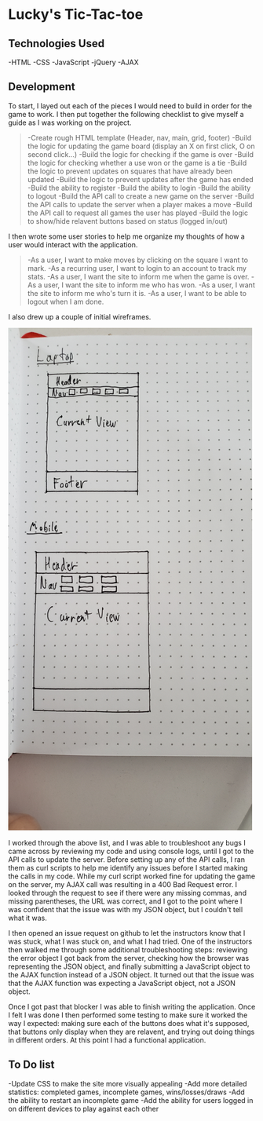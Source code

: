 # Lucky's Tic-Tac-toe

## Technologies Used
-HTML
-CSS
-JavaScript
-jQuery
-AJAX

## Development
To start, I layed out each of the pieces I would need to build in order for the game to work. I then put together the following checklist to give myself a guide as I was working on the project.

>-Create rough HTML template (Header, nav, main, grid, footer)
>-Build the logic for updating the game board (display an X on first click, O on second click...)
>-Build the logic for checking if the game is over
>-Build the logic for checking whether a use won or the game is a tie
>-Build the logic to prevent updates on squares that have already been updated
>-Build the logic to prevent updates after the game has ended
>-Build the ability to register
>-Build the ability to login
>-Build the ability to logout
>-Build the API call to create a new game on the server
>-Build the API calls to update the server when a player makes a move
>-Build the API call to request all games the user has played
>-Build the logic to show/hide relavent buttons based on status (logged in/out)

I then wrote some user stories to help me organize my thoughts of how a user would interact with the application.

>-As a user, I want to make moves by clicking on the square I want to mark.
>-As a recurring user, I want to login to an account to track my stats.
>-As a user, I want the site to inform me when the game is over.
>-As a user, I want the site to inform me who has won.
>-As a user, I want the site to inform me who's turn it is.
>-As a user, I want to be able to logout when I am done.

I also drew up a couple of initial wireframes.

![alt-text][wireframe1]

I worked through the above list, and I was able to troubleshoot any bugs I came across by reviewing my code and using console logs, until I got to the API calls to update the server. Before setting up any of the API calls, I ran them as curl scripts to help me identify any issues before I started making the calls in my code. While my curl script worked fine for updating the game on the server, my AJAX call was resulting in a 400 Bad Request error. I looked through the request to see if there were any missing commas, and missing parentheses, the URL was correct, and I got to the point where I was confident that the issue was with my JSON object, but I couldn't tell what it was.

I then opened an issue request on github to let the instructors know that I was stuck, what I was stuck on, and what I had tried. One of the instructors then walked me through some additional troubleshooting steps: reviewing the error object I got back from the server, checking how the browser was representing the JSON object, and finally submitting a JavaScript object to the AJAX function instead of a JSON object. It turned out that the issue was that the AJAX function was expecting a JavaScript object, not a JSON object.

Once I got past that blocker I was able to finish writing the application. Once I felt I was done I then performed some testing to make sure it worked the way I expected: making sure each of the buttons does what it's supposed, that buttons only display when they are relavent, and trying out doing things in different orders. At this point I had a functional application.  

## To Do list
-Update CSS to make the site more visually appealing
-Add more detailed statistics: completed games, incomplete games, wins/losses/draws
-Add the ability to restart an incomplete game
-Add the ability for users logged in on different devices to play against each other

[wireframe1]: https://github.com/luckyswims/tic-tac-toe-client/blob/master/assets/images/Initial%20Wireframes.jpg
